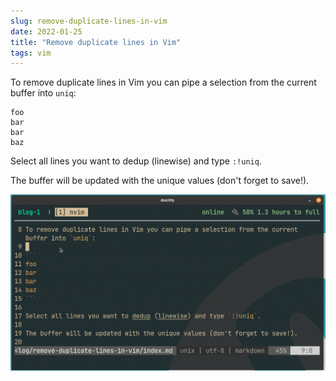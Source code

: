 ```yaml
---
slug: remove-duplicate-lines-in-vim
date: 2022-01-25
title: "Remove duplicate lines in Vim"
tags: vim
---
```


To remove duplicate lines in Vim you can pipe a selection from the current buffer into `uniq`:

```
foo
bar
bar
baz
```

Select all lines you want to dedup (linewise) and type `:!uniq`.

The buffer will be updated with the unique values (don't forget to save!).

![](./demo.gif)
